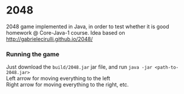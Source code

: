 2048
====

2048 game implemented in Java, in order to test whether it is good homework @ Core-Java-1 course.
Idea based on http://gabrielecirulli.github.io/2048/

### Running the game
Just download the `build/2048.jar` jar file, and run `java -jar <path-to-2048.jar>`   
Left arrow for moving everything to the left  
Right arrow for moving everything to the right, etc.  
